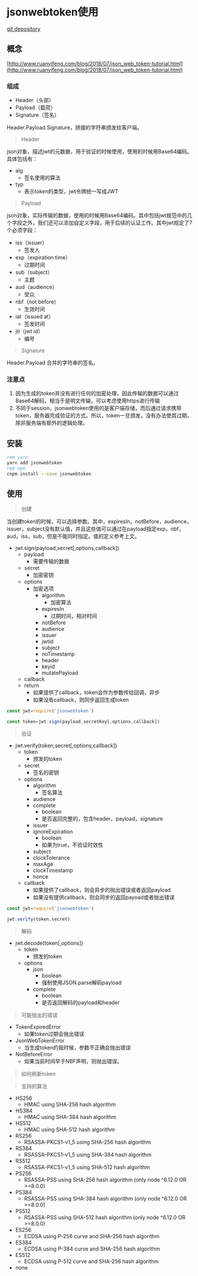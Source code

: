 # jsonwebtoken使用

[git depository](https://github.com/auth0/node-jsonwebtoken)

## 概念

[http://www.ruanyifeng.com/blog/2018/07/json_web_token-tutorial.html](http://www.ruanyifeng.com/blog/2018/07/json_web_token-tutorial.html)

### 组成

- Header（头部）
- Payload（载荷）
- Signature（签名）

Header.Payload.Signature，拼接的字符串颁发给客户端。

> Header

json对象，描述jwt的元数据，用于验证的时候使用，使用的时候用Base64编码。具体包括有：

- alg
  - 签名使用的算法
- typ
  - 表示token的类型，jwt令牌统一写成JWT

> Payload

json对象，实际传输的数据，使用的时候用Base64编码。其中包括jwt规范中的几个字段之外，我们还可以添加自定义字段，用于后续的认证工作。其中jwt规定了7个必须字段：

- iss（issuer）
  - 签发人
- exp（expiration time）
  - 过期时间
- sub（subject）
  - 主题
- aud（audience）
  - 受众
- nbf（not before）
  - 生效时间
- iat（issued at）
  - 签发时间
- jti（jwt id）
  - 编号

> Signature

Header.Payload 合并的字符串的签名。

### 注意点

1. 因为生成的token并没有进行任何的加密处理，因此传输的数据可以通过Base64解码，相当于是明文传输，可以考虑使用https进行传输
2. 不同于session，jsonwebtoken使用的是客户端存储，而后通过请求携带token，服务器完成验证的方式。所以，token一旦颁发，没有办法使其过期，除非服务端有额外的逻辑处理。

## 安装

```bat
rem yarn
yarn add jsonwebtoken
rem npm
cnpm install --save jsonwebtoken
```

## 使用

> 创建

当创建token的时候，可以选择参数。其中，expiresIn，notBefore，audience，issuer，subject没有默认值，并且这些值可以通过在payload指定exp，nbf，aud，iss，sub，但是不能同时指定。值的定义参考上文。

- jwt.sign(payload,secret[,options,callback])
  - payload
    - 需要传输的数据
  - secret
    - 加密密钥
  - options
    - 加密选项
      - algorithm
        - 加密算法
      - expiresIn
        - 过期时间，相对时间
      - notBefore
      - audience
      - issuer
      - jwtid
      - subject
      - noTimestamp
      - header
      - keyid
      - mutatePayload
  - callback
  - return
    - 如果提供了callback，token会作为参数传给回调，异步
    - 如果没有callback，则同步返回生成token

```javascript
const jwt=require('jsonwebtoken')

const token=jwt.sign(payload,secretKey[,options,callback])
```

> 验证

- jwt.verify(token,secret[,options,callback])
  - token
    - 颁发的token
  - secret
    - 签名的密钥
  - options
    - algorithm
      - 签名算法
    - audience
    - complete
      - boolean 
      - 是否返回完整的，包含header，payload，signature
    - issuer
    - ignoreExpiration
      - boolean
      - 如果为true，不验证时效性
    - subject
    - clockTolerance
    - maxAge
    - clockTimestamp
    - nonce
  - callback
    - 如果提供了callback，则会异步的抛出错误或者返回payload
    - 如果没有提供callback，则会同步的返回payoad或者抛出错误

```javascript
const jwt=require('jsonwebtoken')

jwt.verify(token,secret)
```

> 解码

- jwt.decode(token[,options])
  - token
    - 颁发的token
  - options
    - json
      - boolean
      - 强制使用JSON.parse解码payload
    - complete
      - boolean
      - 是否返回解码的payload和header

> 可能抛出的错误

- TokenExpiredError
  - 如果token过期会抛出错误
- JsonWebTokenError
  - 当生成token的我时候，参数不正确会抛出错误
- NotBeforeError
  - 如果当前时间早于NBF声明，则抛出错误。

> 如何刷新token


> 支持的算法

- HS256
  - HMAC using SHA-256 hash algorithm
- HS384
  - HMAC using SHA-384 hash algorithm
- HS512
  - HMAC using SHA-512 hash algorithm
- RS256
  - RSASSA-PKCS1-v1_5 using SHA-256 hash algorithm
- RS384
  - RSASSA-PKCS1-v1_5 using SHA-384 hash algorithm
- RS512
  - RSASSA-PKCS1-v1_5 using SHA-512 hash algorithm
- PS256
  - RSASSA-PSS using SHA-256 hash algorithm (only node ^6.12.0 OR >=8.0.0)
- PS384
  - RSASSA-PSS using SHA-384 hash algorithm (only node ^6.12.0 OR >=8.0.0)
- PS512
  - RSASSA-PSS using SHA-512 hash algorithm (only node ^6.12.0 OR >=8.0.0)
- ES256
  - ECDSA using P-256 curve and SHA-256 hash algorithm
- ES384
  - ECDSA using P-384 curve and SHA-256 hash algorithm
- ES512
  - ECDSA using P-512 curve and SHA-256 hash algorithm
- none